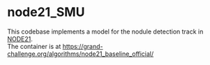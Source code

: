 # node21_SMU
This codebase implements a model for the nodule detection track in [NODE21](https://node21.grand-challenge.org/).  
The container is at https://grand-challenge.org/algorithms/node21_baseline_official/
